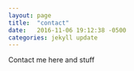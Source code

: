 ```yaml
---
layout: page
title:  "contact"
date:   2016-11-06 19:12:38 -0500
categories: jekyll update
---
```


Contact me here and stuff